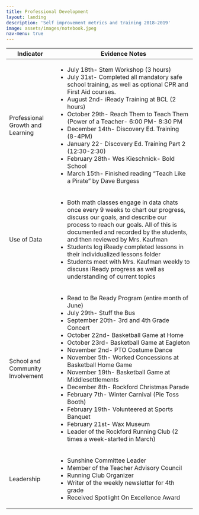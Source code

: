 ```yaml
---
title: Professional Development
layout: landing
description: 'Self improvement metrics and training 2018-2019'
image: assets/images/notebook.jpeg
nav-menu: true
---
```


<!-- Main -->
<div id="main" class="alt">

<!-- One -->
<section id="one">
	<div class="inner">

<table>
	<thead>
		<tr>
			<th>Indicator</th>
			<th>Evidence Notes</th>
		</tr>
	</thead>
	<tbody>
		<tr>
			<td>Professional Growth and Learning</td>
			<td>
			<ul>
				<li>July 18th- Stem Workshop (3 hours)</li>
				<li>July 31st- Completed all mandatory safe school training, as well as optional CPR and First Aid courses.</li>
				<li>August 2nd- iReady Training at BCL (2 hours)</li>
				<li>October 29th- Reach Them to Teach Them (Power of a Teacher- 6:00 PM- 8:30 PM</li>
				<li>December 14th- Discovery Ed. Training (8-4PM)</li>
				<li>January 22- Discovery Ed. Training Part 2 (12:30-2:30)</li>
				<li>February 28th- Wes Kieschnick- Bold School</li>
				<li>March 15th- Finished reading “Teach Like a Pirate” by Dave Burgess</li>
			</ul>
			</td>
		</tr>
		<tr>
			<td>Use of Data</td>
			<td>
			<ul>
				<li>Both math classes engage in data chats once every 9 weeks to chart our progress, discuss our goals, and describe our process to reach our goals. All of this is documented and recorded by the students, and then reviewed by Mrs. Kaufman</li>
				<li>Students log iReady completed lessons in their individualized lessons folder</li>
				<li>Students meet with Mrs. Kaufman weekly to discuss iReady progress as well as understanding of current topics</li>
			</ul>
			</td>
		</tr>
		<tr>
			<td>School  and Community Involvement</td>
			<td>
			<ul>
				<li>Read to Be Ready Program (entire month of June)</li>
				<li>July 29th- Stuff the Bus</li>
				<li>September 20th- 3rd and 4th Grade Concert</li>
				<li>October 22nd- Basketball Game at Home</li>
				<li>October 23rd- Basketball Game at Eagleton</li>
				<li>November 2nd- PTO Costume Dance</li>
				<li>November 5th- Worked Concessions at Basketball Home Game</li>
				<li>November 19th- Basketball Game at Middlesettlements</li>
				<li>December 8th- Rockford Christmas Parade</li>
				<li>February 7th- Winter Carnival (Pie Toss Booth)</li>
				<li>February 19th- Volunteered at Sports Banquet</li>
				<li>February 21st- Wax Museum</li>
				<li>Leader of the Rockford Running Club (2 times a week-started in March)</li>
			</ul>
			</td>
		</tr>
		<tr>
			<td>Leadership</td>
			<td>
			<ul>
				<li>Sunshine Committee Leader</li>
				<li>Member of the Teacher Advisory Council</li>
				<li>Running Club Organizer</li>
				<li>Writer of the weekly newsletter for 4th grade</li>
				<li>Received Spotlight On Excellence Award</li>
			</ul>
			</td>
		</tr>
	</tbody>

</table>

</div>
</section>
</div>